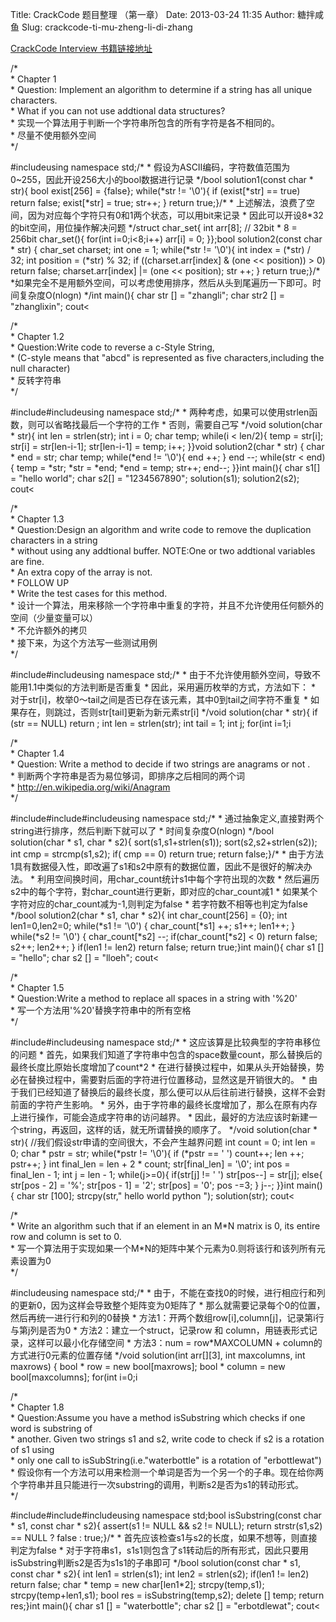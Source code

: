Title: CrackCode 题目整理 （第一章）
Date: 2013-03-24 11:35
Author: 糖拌咸鱼
Slug: crackcode-ti-mu-zheng-li-di-zhang

[CrackCode Interview 书籍链接地址][]

</p>

/\*  
\* Chapter 1   
\* Question: Implement an algorithm to determine if a string has all
unique characters.   
\* What if you can not use addtional data structures?  
\* 实现一个算法用于判断一个字符串所包含的所有字符是各不相同的。  
\* 尽量不使用额外空间  
\*/

</p>

<div class="cnblogs_code">

</p>
<p>
    #include<iostream>using namespace std;/* * 假设为ASCII编码，字符数值范围为0~255，因此开设256大小的bool数据进行记录 */bool solution1(const char * str){    bool exist[256] = {false};    while(*str != '\0'){        if (exist[*str] == true) return false;         exist[*str] = true;        str++;    }    return true;}/* * 上述解法，浪费了空间，因为对应每个字符只有0和1两个状态，可以用bit来记录 * 因此可以开设8*32的bit空间，用位操作解决问题 */struct char_set{    int arr[8]; // 32bit * 8 = 256bit    char_set(){        for(int i=0;i<8;i++) arr[i] = 0;    }};bool solution2(const char * str) {    char_set charset;    int one = 1;    while(*str != '\0'){        int index = (*str) / 32;        int position = (*str) % 32;        if ((charset.arr[index] & (one << position)) > 0) return false;        charset.arr[index] |= (one << position);        str ++;    }    return true;}/* *如果完全不是用额外空间，可以考虑使用排序，然后从头到尾遍历一下即可。时间复杂度O(nlogn) */int main(){    char str [] = "zhangli";    char str2 [] = "zhanglixin";    cout<<solution1(str)<<endl;    cout<<solution2(str)<<endl;    cout<<solution1(str2)<<endl;    cout<<solution2(str2)<<endl;    return 0;}

</p>
<p>

</div>

</p>

/\*  
\* Chapter 1.2  
\* Question:Write code to reverse a c-Style String,  
\* (C-style means that "abcd" is represented as five
characters,including the null character)  
\* 反转字符串  
\*/

</p>

<div class="cnblogs_code">

</p>
<p>
    #include<iostream>#include<string.h>using namespace std;/* * 两种考虑，如果可以使用strlen函数，则可以省略找最后一个字符的工作 * 否则，需要自己写 */void solution(char * str){    int len = strlen(str);    int i = 0;    char temp;    while(i < len/2){        temp = str[i];        str[i] = str[len-i-1];        str[len-i-1] = temp;        i++;    }}void solution2(char * str) {    char * end = str;    char temp;    while(*end != '\0'){        end ++;    }    end --;    while(str < end){        temp = *str;        *str = *end;        *end = temp;        str++;        end--;    }}int main(){    char s1[] = "hello world";    char s2[] = "1234567890";    solution(s1);    solution2(s2);    cout<<s1<<endl;    cout<<s2<<endl;    return 0;}

</p>
<p>

</div>

</p>

/\*  
\* Chapter 1.3  
\* Question:Design an algorithm and write code to remove the
duplication characters in a string  
\* without using any addtional buffer. NOTE:One or two addtional
variables are fine.  
\* An extra copy of the array is not.  
\* FOLLOW UP  
\* Write the test cases for this method.  
\*
设计一个算法，用来移除一个字符串中重复的字符，并且不允许使用任何额外的空间（少量变量可以）  
\* 不允许额外的拷贝  
\* 接下来，为这个方法写一些测试用例  
\*/

</p>

<div class="cnblogs_code">

</p>
<p>
    #include<iostream>#include<string.h>using namespace std;/* * 由于不允许使用额外空间，导致不能用1.1中类似的方法判断是否重复 * 因此，采用遍历枚举的方式，方法如下： * 对于str[i]，枚举0～tail之间是否已存在该元素，其中0到tail之间字符不重复 * 如果存在，则跳过，否则str[tail]更新为新元素str[i] */void solution(char * str){    if (str == NULL) return ;    int len = strlen(str);    int tail = 1;    int j;    for(int i=1;i<len;i++){        for(j=0;j<tail;j++){            if (str[i] == str[j]) break;        }        if(j == tail) {            str[tail] = str[i];            tail++;        }    }    str[tail] = '\0';}/* * Test Cases: * 1. 不包含任何重复字符 abcd * 2. 所有的字符均重复 aaaa * 3. NULL * 4. 连续重复的字符串，如aaabbb * 5. 非连续重复的字符串 abcabcddeef */int main(){    char s [] = "abcdeagsdgabc";    solution(s);    cout<<s<<endl;    return 0;}

</p>
<p>

</div>

</p>

/\*  
\* Chapter 1.4  
\* Question: Write a method to decide if two strings are anagrams or
not .  
\* 判断两个字符串是否为易位够词，即排序之后相同的两个词  
\* http://en.wikipedia.org/wiki/Anagram  
\*/

</p>

<div class="cnblogs_code">

</p>
<p>
    #include<iostream>#include<algorithm>#include<string.h>using namespace std;/* * 通过抽象定义,直接對两个string进行排序，然后判断下就可以了 * 时间复杂度O(nlogn) */bool solution(char * s1, char * s2){    sort(s1,s1+strlen(s1));    sort(s2,s2+strlen(s2));    int cmp = strcmp(s1,s2);    if( cmp == 0) return true;    return false;}/* * 由于方法1具有数据侵入性，即改遍了s1和s2中原有的数据位置，因此不是很好的解决办法。 * 利用空间换时间，用char_count统计s1中每个字符出现的次数 * 然后遍历s2中的每个字符，對char_count进行更新，即对应的char_count减1 * 如果某个字符对应的char_count减为-1,则判定为false * 若字符数不相等也判定为false */bool solution2(char * s1, char * s2){    int char_count[256] = {0};    int len1=0,len2=0;    while(*s1 != '\0') {        char_count[*s1] ++;        s1++;        len1++;    }    while(*s2 != '\0') {        char_count[*s2] --;        if(char_count[*s2] < 0) return false;        s2++;        len2++;    }    if(len1 != len2) return false;    return true;}int main(){    char s1 [] = "hello";    char s2 [] = "lloeh";    cout<<solution(s1,s2);    cout<<solution2(s1,s2);    return 0;}

</p>
<p>

</div>

</p>

/\*  
\* Chapter 1.5  
\* Question:Write a method to replace all spaces in a string with
'%20'  
\* 写一个方法用'%20'替换字符串中的所有空格  
\*/

</p>

<div class="cnblogs_code">

</p>
<p>
    #include<iostream>#include<string.h>using namespace std;/* * 这应该算是比较典型的字符串移位的问题 * 首先，如果我们知道了字符串中包含的space数量count，那么替换后的最终长度比原始长度增加了count*2 * 在进行替换过程中，如果从头开始替换，势必在替换过程中，需要對后面的字符进行位置移动，显然这是开销很大的。 * 由于我们已经知道了替换后的最终长度，那么便可以从后往前进行替换，这样不会對前面的字符产生影响。 * 另外，由于字符串的最终长度增加了，那么在原有内存上进行操作，可能会造成字符串的访问越界。 * 因此，最好的方法应该时新建一个string，再返回，这样的话，就无所谓替换的顺序了。 */void solution(char * str){    //我们假设str申请的空间很大，不会产生越界问题    int count = 0;    int len = 0;    char * pstr = str;    while(*pstr != '\0'){        if (*pstr == ' ') count++;        len ++;        pstr++;    }    int final_len = len + 2 * count;    str[final_len] = '\0';    int pos = final_len - 1;    int j = len - 1;    while(j>=0){        if(str[j] != ' ') str[pos--] = str[j];        else{            str[pos - 2] = '%';            str[pos - 1] = '2';            str[pos] = '0';            pos -=3;        }        j--;    }}int main(){    char str [100];    strcpy(str," hello world python ");    solution(str);    cout<<str<<endl;    return 0;}

</p>
<p>

</div>

</p>

/\*  
\* Write an algorithm such that if an element in an M\*N matrix is 0,
its entire row and column is set to 0.  
\*
写一个算法用于实现如果一个M\*N的矩阵中某个元素为0.则将该行和该列所有元素设置为0  
\*/

</p>

<div class="cnblogs_code">

</p>
<p>
    #include<iostream>using namespace std;/* * 由于，不能在查找0的时候，进行相应行和列的更新0，因为这样会导致整个矩阵变为0矩阵了 * 那么就需要记录每个0的位置，然后再统一进行行和列的0替换 * 方法1：开两个数组row[i],column[j]，记录第i行与第j列是否为0 * 方法2：建立一个struct，记录row 和 column，用链表形式记录，这样可以最小化存储空间 * 方法3：num = row*MAXCOLUMN + column的方式进行0元素的位置存储 */void solution(int arr[][3], int maxcolumns, int maxrows) {    bool * row = new bool[maxrows];     bool * column = new bool[maxcolumns];    for(int i=0;i<maxrows;i++){        for(int j=0;j<maxcolumns;j++){            if(arr[i][j] == 0){                row[i] = true;                column[i] = true;            }        }    }    for(int i=0;i<maxrows;i++){        for(int j=0;j<maxcolumns;j++){            if(row[i] | column[j]) arr[i][j] = 0;        }    }}int main(){    int arr[3][3] = {{1,2,3},{4,0,6},{7,8,9}};    solution(arr,3,3);    int maxrows = 3;    int maxcolumns = 3;    for(int i=0;i<maxrows;i++){        for(int j=0;j<maxcolumns;j++){            cout<<arr[i][j]<<'\t';        }        cout<<endl;    }       return 0;}

</p>
<p>

</div>

</p>

/\*  
\* Chapter 1.8  
\* Question:Assume you have a method isSubstring which checks if one
word is substring of   
\* another. Given two strings s1 and s2, write code to check if s2 is a
rotation of s1 using  
\* only one call to isSubString(i.e."waterbottle" is a rotation of
"erbottlewat")  
\*
假设你有一个方法可以用来检测一个单词是否为一个另一个的子串。现在给你两个字符串并且只能进行一次substring的调用，判断s2是否为s1的转动形式。  
\*/

</p>

<div class="cnblogs_code">

</p>
<p>
    #include<iostream>#include<string.h>#include<assert.h>using namespace std;bool isSubstring(const char * s1, const char * s2){    assert(s1 != NULL && s2 != NULL);    return strstr(s1,s2) == NULL ? false : true;}/* * 首先应该检查s1与s2的长度，如果不想等，则直接判定为false * 对于字符串s1，s1s1则包含了s1转动后的所有形式，因此只要用isSubstring判断s2是否为s1s1的子串即可 */bool solution(const char * s1, const char * s2){    int len1 = strlen(s1);    int len2 = strlen(s2);    if(len1 != len2) return false;    char * temp = new char[len1*2];    strcpy(temp,s1);    strcpy(temp+len1,s1);    bool res = isSubstring(temp,s2);    delete [] temp;    return res;}int main(){    char s1 [] = "waterbottle";    char s2 [] = "erbotdlewat";    cout<<solution(s1,s2)<<endl;}

</p>
<p>

</div>

</p>

 

</p>

 

</p>

 

</p>

  [CrackCode Interview 书籍链接地址]: http://ishare.iask.sina.com.cn/f/21821712.html
